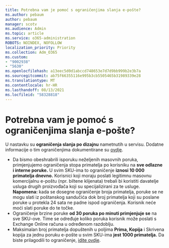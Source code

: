 ```yaml
---
title: Potrebna vam je pomoć s ograničenjima slanja e-pošte?
ms.author: pebaum
author: pebaum
manager: scotv
ms.audience: Admin
ms.topic: article
ms.service: o365-administration
ROBOTS: NOINDEX, NOFOLLOW
localization_priority: Priority
ms.collection: Adm_O365
ms.custom:
- "9002938"
- "5630"
ms.openlocfilehash: a13eec5d0d1abccd748653e7d7d9bb999b2e3b7a
ms.sourcegitcommit: ab75f66355116e995b3cb5505465b31989339e28
ms.translationtype: MT
ms.contentlocale: hr-HR
ms.lasthandoff: 08/13/2021
ms.locfileid: "58328818"
---
```

# <a name="need-help-with-email-sending-limits"></a>Potrebna vam je pomoć s ograničenjima slanja e-pošte?

U nastavku su **ograničenja slanja po dizajnu** nametnutih u servisu. Dodatne informacije o tim ograničenjima dokumentirane su [ovdje](https://docs.microsoft.com/office365/servicedescriptions/exchange-online-service-description/exchange-online-limits#receiving-and-sending-limits).

- Da bismo obeshrabrili isporuku neželjenih masovnih poruka, primjenjujemo ograničenja stopa primatelja po korisniku na **sve odlazne i interne poruke.** U svim SKU-ima to ograničenje **iznosi 10 000 primatelja dnevno.**  Korisnici koji moraju poslati legitimnu masovnu komercijalnu e-poštu (npr. biltene klijenata) trebali bi koristiti davatelje usluga drugih proizvođača koji su specijalizirani za te usluge.
    **Napomena:** kada se dosegne ograničenje broja primatelja, poruke se ne mogu slati iz poštanskog sandučića dok broj primatelja koji su poslane poruke u protekla 24 sata ne padne ispod ograničenja. Korisnik neće moći slati poruke do te točke.
- Ograničenje brzine poruke **od 30 poruka po minuti primjenjuje se** na sve SKU-ove. Time se određuje koliko poruka korisnik može poslati s Exchange Online računa u određenom razdoblju.
- Maksimalan broj primatelja dopuštenih u poljima **Prima, Kopija** i Skrivena kopija za jednu poruku e-pošte u svim SKU-ima **jest 1000 primatelja.** Da biste prilagodili to ograničenje, [idite ovdje](https://techcommunity.microsoft.com/t5/exchange-team-blog/customizable-recipient-limits-in-office-365/ba-p/1183228).
